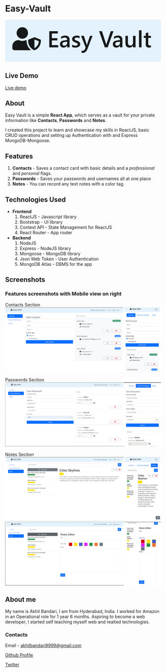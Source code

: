 # **Easy-Vault**

![Logo](images/logo_full.jpg)

## Live Demo

[Live demo](https://easy-vault.herokuapp.com/)

## About

Easy Vault is a simple **React App**, which serves as a vault for your private information like **Contacts**, **Passwords** and **Notes**.

I created this project to learn and showcase my skills in ReactJS, basic CRUD operations and setting up Authentication with and Express MongoDB-Mongoose.

## Features

1. **Contacts** - Saves a contact card with basic details and a _professional_ and _personal_ flags.
2. **Passwords** - Saves your passwords and usernames all at one place
3. **Notes** - You can record any text notes with a color tag.

## Technologies Used

- **Frontend**
  1. ReactJS - Javascript library
  2. Bootstrap - UI library
  3. Context API - State Management for ReactJS
  4. React Router - App router
- **Backend**
  1. NodeJS
  2. Express - NodeJS library
  3. Mongoose - MongoDB library
  4. Json Web Token - User Authentication
  5. MongoDB Atlas - DBMS for the app

## Screenshots

### Features screenshots with Mobile view on right

Contacts Section
![Contacts Section](images/contacts.jpg?raw=true 'contacts')

Passwords Section
![Passwords Section](images/passwords.jpg?raw=true 'contacts')

Notes Section
![Contacts Section](images/notes-full-1.jpg?raw=true 'contacts')
![Contacts Section](images/notes-full-2.jpg?raw=true 'contacts')

## About me

My name is Akhil Bandari, I am from Hyderabad, India. I worked for Amazon in an Operational role for 1 year 6 months. Aspiring to become a web developer, I started self teaching myself web and realted technologies.

### Contacts

Email - akhilbandari9999@gmail.com

[Github Profile](https://github.com/akhilbandari9)

[Twitter](https://twitter.com/AkhilBandari9)

